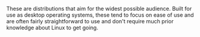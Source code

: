 These are distributions that aim for the widest possible audience. Built for use as desktop operating systems, these tend to focus on ease of use and are often fairly straightforward to use and don't require much prior knowledge about Linux to get going.
